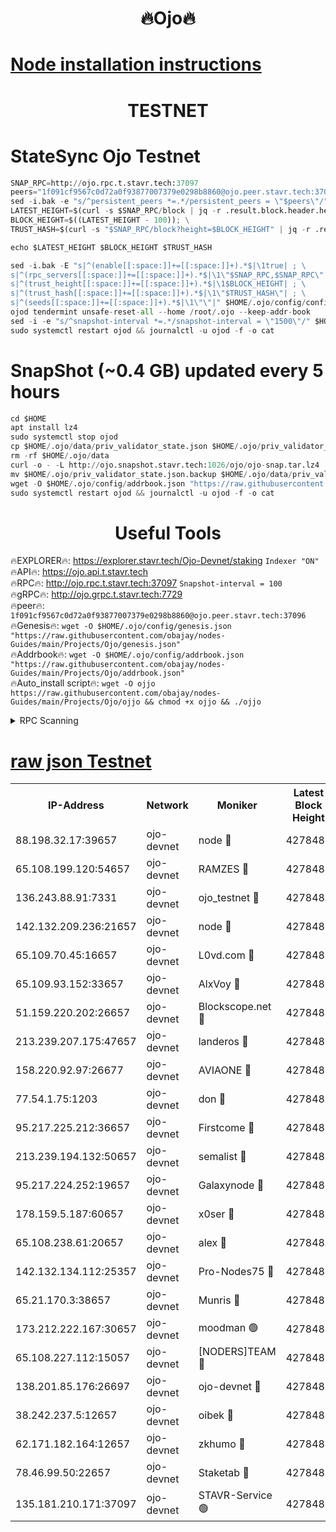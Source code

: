 <h1 align="center"> 🔥Ojo🔥</h1>

[Node installation instructions](https://github.com/obajay/nodes-Guides/tree/main/Projects/Ojo)
=

<h1 align="center"> TESTNET</h1>

# StateSync Ojo Testnet
```python
SNAP_RPC=http://ojo.rpc.t.stavr.tech:37097
peers="1f091cf9567c0d72a0f93877007379e0298b8860@ojo.peer.stavr.tech:37096"
sed -i.bak -e "s/^persistent_peers *=.*/persistent_peers = \"$peers\"/" $HOME/.ojo/config/config.toml
LATEST_HEIGHT=$(curl -s $SNAP_RPC/block | jq -r .result.block.header.height); \
BLOCK_HEIGHT=$((LATEST_HEIGHT - 100)); \
TRUST_HASH=$(curl -s "$SNAP_RPC/block?height=$BLOCK_HEIGHT" | jq -r .result.block_id.hash)

echo $LATEST_HEIGHT $BLOCK_HEIGHT $TRUST_HASH

sed -i.bak -E "s|^(enable[[:space:]]+=[[:space:]]+).*$|\1true| ; \
s|^(rpc_servers[[:space:]]+=[[:space:]]+).*$|\1\"$SNAP_RPC,$SNAP_RPC\"| ; \
s|^(trust_height[[:space:]]+=[[:space:]]+).*$|\1$BLOCK_HEIGHT| ; \
s|^(trust_hash[[:space:]]+=[[:space:]]+).*$|\1\"$TRUST_HASH\"| ; \
s|^(seeds[[:space:]]+=[[:space:]]+).*$|\1\"\"|" $HOME/.ojo/config/config.toml
ojod tendermint unsafe-reset-all --home /root/.ojo --keep-addr-book
sed -i -e "s/^snapshot-interval *=.*/snapshot-interval = \"1500\"/" $HOME/.ojo/config/app.toml
sudo systemctl restart ojod && journalctl -u ojod -f -o cat
```
# SnapShot (~0.4 GB) updated every 5 hours
```python
cd $HOME
apt install lz4
sudo systemctl stop ojod
cp $HOME/.ojo/data/priv_validator_state.json $HOME/.ojo/priv_validator_state.json.backup
rm -rf $HOME/.ojo/data
curl -o - -L http://ojo.snapshot.stavr.tech:1026/ojo/ojo-snap.tar.lz4 | lz4 -c -d - | tar -x -C $HOME/.ojo --strip-components 2
mv $HOME/.ojo/priv_validator_state.json.backup $HOME/.ojo/data/priv_validator_state.json
wget -O $HOME/.ojo/config/addrbook.json "https://raw.githubusercontent.com/obajay/nodes-Guides/main/Projects/Ojo/addrbook.json"
sudo systemctl restart ojod && journalctl -u ojod -f -o cat
```
 <h1 align="center"> Useful Tools</h1>

🔥EXPLORER🔥:        https://explorer.stavr.tech/Ojo-Devnet/staking        `Indexer "ON"` \
🔥API🔥:                     https://ojo.api.t.stavr.tech \
🔥RPC🔥:                    http://ojo.rpc.t.stavr.tech:37097              `Snapshot-interval = 100` \
🔥gRPC🔥:                  http://ojo.grpc.t.stavr.tech:7729 \
🔥peer🔥:                   `1f091cf9567c0d72a0f93877007379e0298b8860@ojo.peer.stavr.tech:37096` \
🔥Genesis🔥:    ```wget -O $HOME/.ojo/config/genesis.json "https://raw.githubusercontent.com/obajay/nodes-Guides/main/Projects/Ojo/genesis.json"``` \
🔥Addrbook🔥:    ```wget -O $HOME/.ojo/config/addrbook.json "https://raw.githubusercontent.com/obajay/nodes-Guides/main/Projects/Ojo/addrbook.json"``` \
🔥Auto_install script🔥: ```wget -O ojjo https://raw.githubusercontent.com/obajay/nodes-Guides/main/Projects/Ojo/ojjo && chmod +x ojjo && ./ojjo```


<details>
<summary>RPC Scanning</summary>

<h2 align="center"> We scan nodes in real time every 4 hours. And we provide the final result of RPC endpoints.
We cannot influence the operation of these nodes in any way. </h2>


```python
If Voting Power is higher than 0 --> then the Node is a validator of the network and may be subject to attack and be a potential threat to the chain.
```
```python
We marked such validators with a red symbol
```

</details>

[raw json Testnet](https://rpc-check.ojot.stavr.tech/ojot/rpc-ojot-result.json)
=


<table><tr><th>IP-Address</th><th>Network</th><th>Moniker</th><th>Latest Block Height</th><th>Earliest Block Height</th><th>Catching Up</th><th>Voting Power</th><th>Scan Time</th></tr><tr><td>88.198.32.17:39657</td><td>ojo-devnet</td><td>node 🔴</td><td>4278488</td><td>300001</td><td>False</td><td>65654</td><td>2023-11-30T21:50:53.337549842UTC</td></tr><tr><td>65.108.199.120:54657</td><td>ojo-devnet</td><td>RAMZES 🔴</td><td>4278483</td><td>306156</td><td>False</td><td>15420</td><td>2023-11-30T21:50:26.616164759UTC</td></tr><tr><td>136.243.88.91:7331</td><td>ojo-devnet</td><td>ojo_testnet 🔴</td><td>4278485</td><td>308845</td><td>False</td><td>1000</td><td>2023-11-30T21:50:35.636665988UTC</td></tr><tr><td>142.132.209.236:21657</td><td>ojo-devnet</td><td>node 🔴</td><td>4278488</td><td>350001</td><td>False</td><td>1999</td><td>2023-11-30T21:50:52.263958828UTC</td></tr><tr><td>65.109.70.45:16657</td><td>ojo-devnet</td><td>L0vd.com 🔴</td><td>4278489</td><td>695918</td><td>False</td><td>998</td><td>2023-11-30T21:51:01.558969681UTC</td></tr><tr><td>65.109.93.152:33657</td><td>ojo-devnet</td><td>AlxVoy 🔴</td><td>4278488</td><td>2319801</td><td>False</td><td>4536782</td><td>2023-11-30T21:50:52.000584758UTC</td></tr><tr><td>51.159.220.202:26657</td><td>ojo-devnet</td><td>Blockscope.net 🔴</td><td>4278483</td><td>2658001</td><td>False</td><td>981</td><td>2023-11-30T21:50:25.933668974UTC</td></tr><tr><td>213.239.207.175:47657</td><td>ojo-devnet</td><td>landeros 🔴</td><td>4278487</td><td>2714001</td><td>False</td><td>11083</td><td>2023-11-30T21:50:47.226657542UTC</td></tr><tr><td>158.220.92.97:26677</td><td>ojo-devnet</td><td>AVIAONE 🔴</td><td>4278487</td><td>2754001</td><td>False</td><td>13867</td><td>2023-11-30T21:50:46.975962129UTC</td></tr><tr><td>77.54.1.75:1203</td><td>ojo-devnet</td><td>don 🔴</td><td>4278488</td><td>2906401</td><td>False</td><td>10</td><td>2023-11-30T21:50:53.038896206UTC</td></tr><tr><td>95.217.225.212:36657</td><td>ojo-devnet</td><td>Firstcome 🔴</td><td>4278484</td><td>2985946</td><td>False</td><td>13566</td><td>2023-11-30T21:50:33.220120162UTC</td></tr><tr><td>213.239.194.132:50657</td><td>ojo-devnet</td><td>semalist 🔴</td><td>4278483</td><td>3223522</td><td>False</td><td>17897</td><td>2023-11-30T21:50:26.908959635UTC</td></tr><tr><td>95.217.224.252:19657</td><td>ojo-devnet</td><td>Galaxynode 🔴</td><td>4278489</td><td>3685492</td><td>False</td><td>11888</td><td>2023-11-30T21:50:58.194949587UTC</td></tr><tr><td>178.159.5.187:60657</td><td>ojo-devnet</td><td>x0ser 🔴</td><td>4278485</td><td>3940946</td><td>False</td><td>9764</td><td>2023-11-30T21:50:36.016232519UTC</td></tr><tr><td>65.108.238.61:20657</td><td>ojo-devnet</td><td>alex 🔴</td><td>4278483</td><td>4158001</td><td>False</td><td>11359</td><td>2023-11-30T21:50:26.269282331UTC</td></tr><tr><td>142.132.134.112:25357</td><td>ojo-devnet</td><td>Pro-Nodes75 🔴</td><td>4278484</td><td>4178484</td><td>False</td><td>24651</td><td>2023-11-30T21:50:30.377207755UTC</td></tr><tr><td>65.21.170.3:38657</td><td>ojo-devnet</td><td>Munris 🔴</td><td>4278484</td><td>4178484</td><td>False</td><td>20123</td><td>2023-11-30T21:50:32.891683069UTC</td></tr><tr><td>173.212.222.167:30657</td><td>ojo-devnet</td><td>moodman 🟢</td><td>4278486</td><td>4178486</td><td>False</td><td>0</td><td>2023-11-30T21:50:44.547330910UTC</td></tr><tr><td>65.108.227.112:15057</td><td>ojo-devnet</td><td>[NODERS]TEAM 🔴</td><td>4278489</td><td>4178489</td><td>False</td><td>9999</td><td>2023-11-30T21:50:58.667968658UTC</td></tr><tr><td>138.201.85.176:26697</td><td>ojo-devnet</td><td>ojo-devnet 🔴</td><td>4278489</td><td>4178489</td><td>False</td><td>1000024000</td><td>2023-11-30T21:51:01.097283139UTC</td></tr><tr><td>38.242.237.5:12657</td><td>ojo-devnet</td><td>oibek 🔴</td><td>4278483</td><td>4196001</td><td>False</td><td>998</td><td>2023-11-30T21:50:27.321496035UTC</td></tr><tr><td>62.171.182.164:12657</td><td>ojo-devnet</td><td>zkhumo 🔴</td><td>4278488</td><td>4196001</td><td>False</td><td>989</td><td>2023-11-30T21:50:52.554518215UTC</td></tr><tr><td>78.46.99.50:22657</td><td>ojo-devnet</td><td>Staketab 🔴</td><td>4278489</td><td>4254801</td><td>False</td><td>1276</td><td>2023-11-30T21:51:01.952870287UTC</td></tr><tr><td>135.181.210.171:37097</td><td>ojo-devnet</td><td>STAVR-Service 🟢</td><td>4278483</td><td>4277001</td><td>False</td><td>0</td><td>2023-11-30T21:50:28.093954578UTC</td></tr></table>
